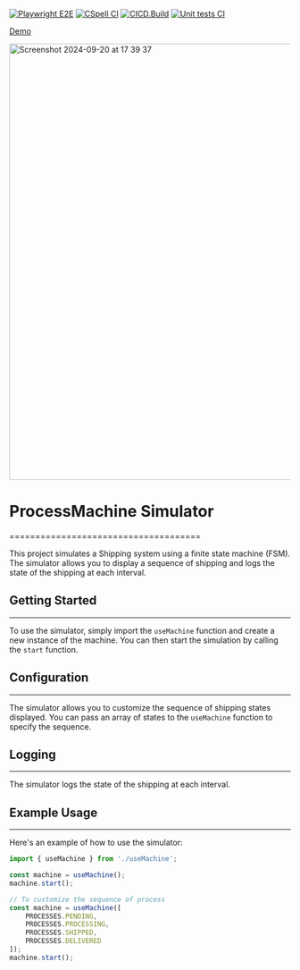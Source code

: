 [![Playwright E2E](https://github.com/teamco/fsm/actions/workflows/playwright.yml/badge.svg)](https://github.com/teamco/fsm/actions/workflows/playwright.yml)
[![CSpell CI](https://github.com/teamco/fsm/actions/workflows/cspell.yml/badge.svg)](https://github.com/teamco/fsm/actions/workflows/cspell.yml)
[![CICD.Build](https://github.com/teamco/fsm/actions/workflows/build.yml/badge.svg)](https://github.com/teamco/fsm/actions/workflows/build.yml)
[![Unit tests CI](https://github.com/teamco/fsm/actions/workflows/unit.test.js.yml/badge.svg)](https://github.com/teamco/fsm/actions/workflows/unit.test.js.yml)

[Demo](https://teamco.github.io/fsm/)

<img width="781" alt="Screenshot 2024-09-20 at 17 39 37" src="https://github.com/user-attachments/assets/12a6b07e-9641-4684-ba58-b52fef640cc2">

# ProcessMachine Simulator

=====================================

This project simulates a Shipping system using a finite state machine (FSM). The simulator allows you to display a sequence of shipping and logs the state of the shipping at each interval.

## Getting Started

-------------

To use the simulator, simply import the `useMachine` function and create a new instance of the machine. You can then start the simulation by calling the `start` function.

## Configuration

-------------

The simulator allows you to customize the sequence of shipping states displayed. You can pass an array of states to the `useMachine` function to specify the sequence.

## Logging

-------------

The simulator logs the state of the shipping at each interval. 

## Example Usage

-------------

Here's an example of how to use the simulator:

```javascript
import { useMachine } from './useMachine';

const machine = useMachine();
machine.start();

// To customize the sequence of process
const machine = useMachine([
    PROCESSES.PENDING, 
    PROCESSES.PROCESSING, 
    PROCESSES.SHIPPED, 
    PROCESSES.DELIVERED
]);
machine.start();
```
